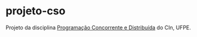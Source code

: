 # projeto-cso

Projeto da disciplina [Programação Concorrente e Distribuída](www.cin.ufpe.br/~if711) do CIn, UFPE.

